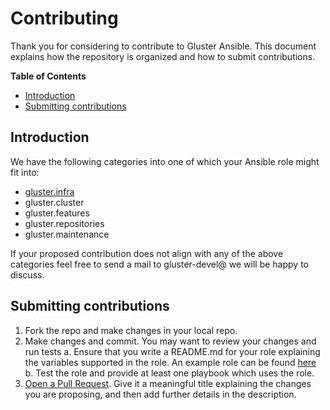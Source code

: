 # Contributing

Thank you for considering to contribute to Gluster Ansible. This document explains how the repository is organized and how to submit contributions.

**Table of Contents**

- [Introduction](#introduction)
- [Submitting contributions](#submitting-contributions)

## Introduction

We have the following categories into one of which your Ansible role might fit into:

* [gluster.infra](https://github.com/gluster/gluster-ansible-infra)
* gluster.cluster
* gluster.features
* gluster.repositories
* gluster.maintenance

If your proposed contribution does not align with any of the above categories feel free to send a mail to gluster-devel@ we will be happy to discuss.

## Submitting contributions

1. Fork the repo and make changes in your local repo.
2. Make changes and commit. You may want to review your changes and run tests
   a. Ensure that you write a README.md for your role explaining the variables supported in the role. An example role can be found [here](https://github.com/gluster/gluster-ansible-infra)
   b. Test the role and provide at least one playbook which uses the role.
3. [Open a Pull Request](https://help.github.com/articles/creating-a-pull-request/). Give it a meaningful title explaining the changes you are proposing, and then add further details in the description.
